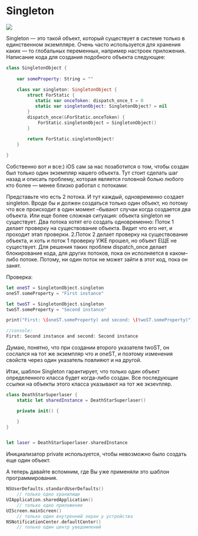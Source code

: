 # Singleton

<img src="https://github.com/dinozavr2005/ios-library/blob/main/%D0%A8%D0%B0%D0%B1%D0%BB%D0%BE%D0%BD%D1%8B%20%D0%BF%D1%80%D0%BE%D0%B3%D1%80%D0%B0%D0%BC%D0%BC%D0%B8%D1%80%D0%BE%D0%B2%D0%B0%D0%BD%D0%B8%D1%8F%20Swift/Singleton/singleton.jpeg"/>

Singleton — это такой объект, который существует в системе только в единственном экземпляре. Очень часто используется для хранения каких — то глобальных переменных, например настроек приложения. Написание кода для создания подобного объекта следующее:

```swift
class SingletonObject {
    
    var someProperty: String = ""
    
    class var singleton: SingletonObject {
        struct ForStatic {
           static var onceToken: dispatch_once_t = 0
           static var singletonObject: SingletonObject? = nil
        }
        dispatch_once(&ForStatic.onceToken) {
            ForStatic.singletonObject = SingletonObject()
        }
        
        return ForStatic.singletonObject!
    }

}
```

Собственно вот и все:)  iOS сам за нас позаботится о том, чтобы создан был только один экземпляр нашего объекта. Тут стоит сделать шаг назад и описать проблему, которая является головной болью любого кто более — менее близко работал с потоками:

Представьте что есть 2 потока. И тут каждый, одновременно создает singleton. Вроде бы и должен создаться только один объект, но потому что все происходит в один момент –бывают случаи когда создается два объекта. Или еще более сложная ситуация: объекта singleton не существует. Два потока хотят его создать одновременно: Поток 1 делает проверку на существование объекта. Видит что его нет, и проходит этап проверки. 2.Поток 2 делает проверку на существование объекта, и хоть и поток 1 проверку УЖЕ прошел, но объект ЕЩЕ не существует. Для решения таких проблем dispatch_once делает блокирование кода, для других потоков, пока он исполняется в каком–либо потоке.  Потому, ни один поток не может зайти в этот код, пока он занят.

Проверка:
```swift
let oneST = SingletonObject.singleton
oneST.someProperty = "First instance"

let twoST = SingletonObject.singleton
twoST.someProperty = "Second instance"

print("First: \(oneST.someProperty) and second: \(twoST.someProperty)")

//console:
First: Second instance and second: Second instance
```
Думаю, понятно, что при создании второго указателя twoST, он сослался на тот же экземпляр что и oneST, и поэтому изменения свойств через один указатель повлияют и на другой.

Итак, шаблон Singleton гарантирует, что только один объект определенного класса будет когда-либо создан. Все последующие ссылки на объекты этого класса указывают на тот же экзеvпляр.

```swift
class DeathStarSuperlaser {
    static let sharedInstance = DeathStarSuperlaser()

    private init() {

    }
}


let laser = DeathStarSuperlaser.sharedInstance
```
Инициализатор private используется, чтобы невозможно было создать еще один объект.

А теперь давайте вспомним, где Вы уже применяли это шаблон программирования.

```swift
NSUserDefaults.standardUserDefaults()
    // только одно хранилище 
UIApplication.sharedApplication()
    // только одно приложение
UIScreen.mainScreen()
    // только один внутренний экран у устройства
NSNotificationCenter.defaultCenter()
    // только один центр уведомлений
```
